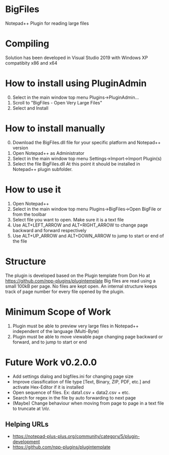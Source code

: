 # BigFiles
Notepad++ Plugin for reading large files

# Compiling
Solution has been developed in Visual Studio 2019 with Windows XP compatibity x86 and x64

# How to install using PluginAdmin
0. Select in the main window top menu Plugins->PluginAdmin...
1. Scroll to "BigFiles - Open Very Large Files"
2. Select and Install

# How to install manually
0. Download the BigFiles.dll file for your specific platform and Notepad++ version
1. Open Notepad++ as Administrator
2. Select in the main window top menu Settings->Import->Import Plugin(s)
3. Select the file BigFiles.dll
At this point it should be installed in Notepad++ plugin subfolder.

# How to use it
1. Open Notepad++
2. Select in the main window top menu Plugins->BigFiles->Open BigFile or from the toolbar
3. Select file you want to open. Make sure it is a text file
4. Use ALT+LEFT_ARROW and ALT+RIGHT_ARROW to change page backward and forward respectively
5. Use ALT+UP_ARROW and ALT+DOWN_ARROW to jump to start or end of the file

# Structure
The plugin is developed based on the Plugin template from Don Ho at https://github.com/npp-plugins/plugintemplate
Big files are read using a small 100kB per page. No files are kept open. An internal structure keeps track of page number for every file opened by the plugin.

# Minimum Scope of Work
1. Plugin must be able to preview very large files in Notepad++ independent of the language (Multi-Byte)
2. Plugin must be able to move viewable page changing page backward or forward, and to jump to start or end

# Future Work v0.2.0.0
- Add settings dialog and bigfiles.ini for changing page size
- Improve classification of file type [Text, Binary, ZIP, PDF, etc.] and activate Hex-Editor if it is installed
- Open sequence of files. Ex: data1.csv + data2.csv + etc.
- Search for regex in the file by auto forwarding to next page
- (Maybe) Change behaviour when moving from page to page in a text file to truncate at \n\r.

## Helping URLs
- https://notepad-plus-plus.org/community/category/5/plugin-development
- https://github.com/npp-plugins/plugintemplate

